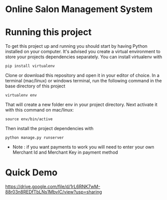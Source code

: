 # Online Salon Management System


# Running this project 

To get this project up and running you should start by having Python installed on your computer. It's advised you create a virtual environment to store your projects dependencies separately. You can install virtualenv with

    pip install virtualenv 

Clone or download this repository and open it in your editor of choice. In a terminal (mac/linux) or windows terminal, run the following command in the base directory of this project

    virtualenv env
That will create a new folder env in your project directory. Next activate it with this command on mac/linux:

    source env/bin/active
Then install the project dependencies with

    python manage.py runserver

* Note : if you want payments to work you will need to enter your own Merchant Id and Merchant Key in payment method

#  Quick Demo 

   https://drive.google.com/file/d/1rL6RNK7wM-88r03n8REDfTbLNs1MbvIC/view?usp=sharing
